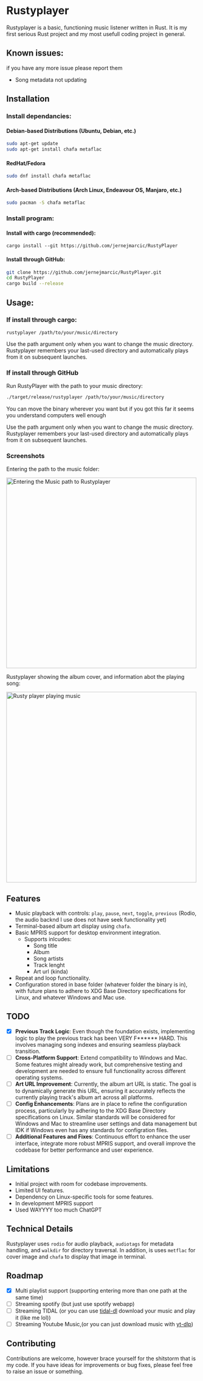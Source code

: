 # Rustyplayer

Rustyplayer is a basic, functioning music listener written in Rust. It is my first serious Rust project and my most usefull coding project in general.

## Known issues:
if you have any more issue please report them
 - Song metadata not updating

## Installation

### Install dependancies:
#### Debian-based Distributions (Ubuntu, Debian, etc.)

```bash
sudo apt-get update
sudo apt-get install chafa metaflac
```

#### RedHat/Fedora

```bash
sudo dnf install chafa metaflac
```

#### Arch-based Distributions (Arch Linux, Endeavour OS, Manjaro, etc.)

```bash
sudo pacman -S chafa metaflac
```

### Install program:
#### Install with cargo (recommended):
```shell
cargo install --git https://github.com/jernejmarcic/RustyPlayer
```


#### Install through GitHub:
```bash
git clone https://github.com/jernejmarcic/RustyPlayer.git
cd RustyPlayer
cargo build --release
```

## Usage:
### If install through cargo:
```shell
rustyplayer /path/to/your/music/directory
```
Use the path argument only when you want to change the music directory. Rustyplayer remembers your last-used directory and automatically plays from it on subsequent launches.



### If install through GitHub
Run RustyPlayer with the path to your music directory:

```bash
./target/release/rustyplayer /path/to/your/music/directory
```
You can move the binary wherever you want but if you got this far it seems you understand computers well enough

Use the path argument only when you want to change the music directory. Rustyplayer remembers your last-used directory and automatically plays from it on subsequent launches.

### Screenshots

Entering the path to the music folder:

<img src="screenshots/20240212_11h48m00s_grim.png" alt="Entering the Music path to Rustyplayer" width="500"/><br>

Rustyplayer showing the album cover, and information abot the playing song:

<img src="screenshots/20240212_11h48m39s_grim.png" alt="Rusty player playing music" width="500"/><br>


## Features

- Music playback with controls: `play`, `pause`, `next`, `toggle`, `previous` (Rodio, the audio backnd I use does not have seek functionality yet)
- Terminal-based album art display using `chafa`.
- Basic MPRIS support for desktop environment integration.
  - Supports inlcudes: 
    - Song title
    - Album
    - Song artists
    - Track lenght
    - Art url (kinda)
- Repeat and loop functionality.
- Configuration stored in base folder (whatever folder the binary is in), with future plans to adhere to XDG Base Directory specifications for Linux, and whatever Windows and Mac use.

## TODO

- [x] **Previous Track Logic**: Even though the foundation exists, implementing logic to play the previous track has been VERY F****** HARD. This involves managing song indexes and ensuring seamless playback transition.
- [ ] **Cross-Platform Support**: Extend compatibility to Windows and Mac. Some features might already work, but comprehensive testing and development are needed to ensure full functionality across different operating systems.
- [ ] **Art URL Improvement**: Currently, the album art URL is static. The goal is to dynamically generate this URL, ensuring it accurately reflects the currently playing track's album art across all platforms.
- [ ] **Config Enhancements**: Plans are in place to refine the configuration process, particularly by adhering to the XDG Base Directory specifications on Linux. Similar standards will be considered for Windows and Mac to streamline user settings and data management but IDK if Windows even has any standards for configration files.
- [ ] **Additional Features and Fixes**: Continuous effort to enhance the user interface, integrate more robust MPRIS support, and overall improve the codebase for better performance and user experience.

## Limitations

- Initial project with room for codebase improvements.
- Limited UI features.
- Dependency on Linux-specific tools for some features.
- In development MPRIS support
- Used WAYYYY too much ChatGPT

## Technical Details

Rustyplayer uses `rodio` for audio playback, `audiotags` for metadata handling, and `walkdir` for directory traversal.
In addition, is uses `metflac` for cover image and `chafa` to display that image in terminal.

## Roadmap
- [x] Multi playlist support (supporting entering more than one path at the same time)
- [ ] Streaming spotify (but just use spotify webapp)
- [ ] Streaming TIDAL (or you can use [tidal-dl](https://github.com/yaronzz/Tidal-Media-Downloader) download your music and play it (like me lol))
- [ ] Streaming Youtube Music,(or you can just download music with [yt-dlp](https://github.com/yt-dlp/yt-dlp))

## Contributing

Contributions are welcome, however brace yourself for the shitstorm that is my code. If you have ideas for improvements or bug fixes, please feel free to raise an issue or something.

